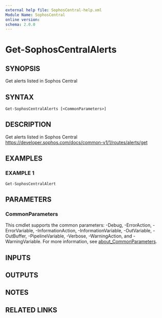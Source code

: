 ```yaml
---
external help file: SophosCentral-help.xml
Module Name: SophosCentral
online version:
schema: 2.0.0
---
```


# Get-SophosCentralAlerts

## SYNOPSIS
Get alerts listed in Sophos Central

## SYNTAX

```
Get-SophosCentralAlerts [<CommonParameters>]
```

## DESCRIPTION
Get alerts listed in Sophos Central
https://developer.sophos.com/docs/common-v1/1/routes/alerts/get

## EXAMPLES

### EXAMPLE 1
```
Get-SophosCentralAlert
```

## PARAMETERS

### CommonParameters
This cmdlet supports the common parameters: -Debug, -ErrorAction, -ErrorVariable, -InformationAction, -InformationVariable, -OutVariable, -OutBuffer, -PipelineVariable, -Verbose, -WarningAction, and -WarningVariable. For more information, see [about_CommonParameters](http://go.microsoft.com/fwlink/?LinkID=113216).

## INPUTS

## OUTPUTS

## NOTES

## RELATED LINKS
